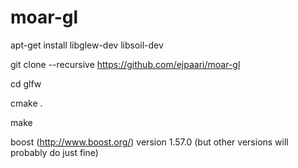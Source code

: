 # moar-gl
apt-get install libglew-dev libsoil-dev

git clone --recursive https://github.com/ejpaari/moar-gl

cd glfw

cmake .

make

boost (http://www.boost.org/) version 1.57.0 (but other versions will probably do just fine)
